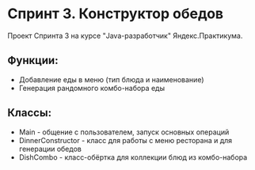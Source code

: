 # Спринт 3. Конструктор обедов
Проект Спринта 3 на курсе "Java-разработчик" Яндекс.Практикума.

## Функции:
- Добавление еды в меню (тип блюда и наименование)
- Генерация рандомного комбо-набора еды

## Классы:
- Main - общение с пользователем, запуск основных операций
- DinnerConstructor - класс для работы с меню ресторана и для генерации обедов
- DishCombo - класс-обёртка для коллекции блюд из комбо-набора
